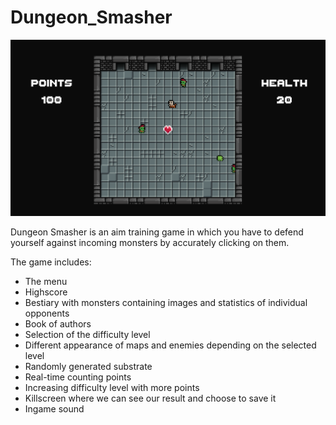 # Dungeon_Smasher

<p float="center">
  <img src="/ss.PNG"/> 
</p>

Dungeon Smasher is an aim training game in which you have to defend yourself 
against incoming monsters by accurately clicking on them.

The game includes:
- The menu
- Highscore
- Bestiary with monsters containing images and statistics of individual opponents
- Book of authors
- Selection of the difficulty level
- Different appearance of maps and enemies depending on the selected level
- Randomly generated substrate
- Real-time counting points
- Increasing difficulty level with more points
- Killscreen where we can see our result and choose to save it
- Ingame sound
